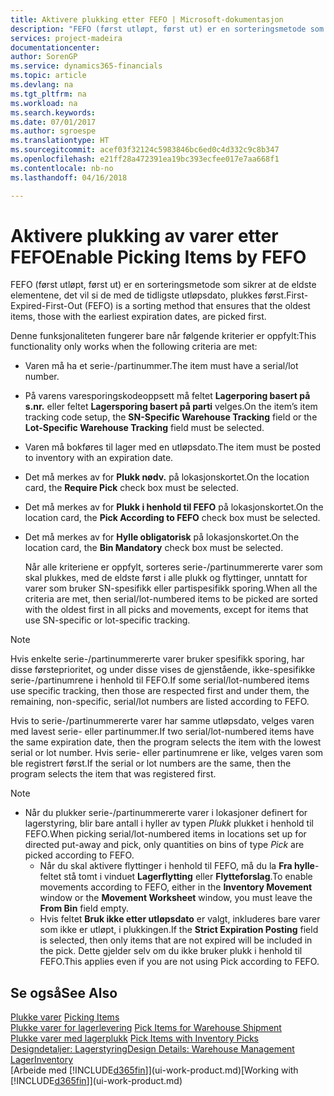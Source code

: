 ```yaml
---
title: Aktivere plukking etter FEFO | Microsoft-dokumentasjon
description: "FEFO (først utløpt, først ut) er en sorteringsmetode som sikrer at de eldste elementene, det vil si de med de tidligste utløpsdato, plukkes først."
services: project-madeira
documentationcenter: 
author: SorenGP
ms.service: dynamics365-financials
ms.topic: article
ms.devlang: na
ms.tgt_pltfrm: na
ms.workload: na
ms.search.keywords: 
ms.date: 07/01/2017
ms.author: sgroespe
ms.translationtype: HT
ms.sourcegitcommit: acef03f32124c5983846bc6ed0c4d332c9c8b347
ms.openlocfilehash: e21ff28a472391ea19bc393ecfee017e7aa668f1
ms.contentlocale: nb-no
ms.lasthandoff: 04/16/2018

---
```

# <a name="enable-picking-items-by-fefo"></a><span data-ttu-id="47e87-103">Aktivere plukking av varer etter FEFO</span><span class="sxs-lookup"><span data-stu-id="47e87-103">Enable Picking Items by FEFO</span></span>
<span data-ttu-id="47e87-104">FEFO (først utløpt, først ut) er en sorteringsmetode som sikrer at de eldste elementene, det vil si de med de tidligste utløpsdato, plukkes først.</span><span class="sxs-lookup"><span data-stu-id="47e87-104">First-Expired-First-Out (FEFO) is a sorting method that ensures that the oldest items, those with the earliest expiration dates, are picked first.</span></span>  

 <span data-ttu-id="47e87-105">Denne funksjonaliteten fungerer bare når følgende kriterier er oppfylt:</span><span class="sxs-lookup"><span data-stu-id="47e87-105">This functionality only works when the following criteria are met:</span></span>  

- <span data-ttu-id="47e87-106">Varen må ha et serie-/partinummer.</span><span class="sxs-lookup"><span data-stu-id="47e87-106">The item must have a serial/lot number.</span></span>  
- <span data-ttu-id="47e87-107">På varens varesporingskodeoppsett må feltet **Lagerporing basert på s.nr.** eller feltet **Lagersporing basert på parti** velges.</span><span class="sxs-lookup"><span data-stu-id="47e87-107">On the item’s item tracking code setup, the **SN-Specific Warehouse Tracking** field or the **Lot-Specific Warehouse Tracking** field must be selected.</span></span>  
- <span data-ttu-id="47e87-108">Varen må bokføres til lager med en utløpsdato.</span><span class="sxs-lookup"><span data-stu-id="47e87-108">The item must be posted to inventory with an expiration date.</span></span>  
- <span data-ttu-id="47e87-109">Det må merkes av for **Plukk nødv.** på lokasjonskortet.</span><span class="sxs-lookup"><span data-stu-id="47e87-109">On the location card, the **Require Pick** check box must be selected.</span></span>  
- <span data-ttu-id="47e87-110">Det må merkes av for **Plukk i henhold til FEFO** på lokasjonskortet.</span><span class="sxs-lookup"><span data-stu-id="47e87-110">On the location card, the **Pick According to FEFO** check box must be selected.</span></span>  
- <span data-ttu-id="47e87-111">Det må merkes av for **Hylle obligatorisk** på lokasjonskortet.</span><span class="sxs-lookup"><span data-stu-id="47e87-111">On the location card, the **Bin Mandatory** check box must be selected.</span></span>  

  <span data-ttu-id="47e87-112">Når alle kriteriene er oppfylt, sorteres serie-/partinummererte varer som skal plukkes, med de eldste først i alle plukk og flyttinger, unntatt for varer som bruker SN-spesifikk eller partispesifikk sporing.</span><span class="sxs-lookup"><span data-stu-id="47e87-112">When all the criteria are met, then serial/lot-numbered items to be picked are sorted with the oldest first in all picks and movements, except for items that use SN-specific or lot-specific tracking.</span></span>  

> [!NOTE]  
>  <span data-ttu-id="47e87-113">Hvis enkelte serie-/partinummererte varer bruker spesifikk sporing, har disse førsteprioritet, og under disse vises de gjenstående, ikke-spesifikke serie-/partinumrene i henhold til FEFO.</span><span class="sxs-lookup"><span data-stu-id="47e87-113">If some serial/lot-numbered items use specific tracking, then those are respected first and under them, the remaining, non-specific, serial/lot numbers are listed according to FEFO.</span></span>  

 <span data-ttu-id="47e87-114">Hvis to serie-/partinummererte varer har samme utløpsdato, velges varen med lavest serie- eller partinummer.</span><span class="sxs-lookup"><span data-stu-id="47e87-114">If two serial/lot-numbered items have the same expiration date, then the program selects the item with the lowest serial or lot number.</span></span> <span data-ttu-id="47e87-115">Hvis serie- eller partinumrene er like, velges varen som ble registrert først.</span><span class="sxs-lookup"><span data-stu-id="47e87-115">If the serial or lot numbers are the same, then the program selects the item that was registered first.</span></span>  

> [!NOTE]
> - <span data-ttu-id="47e87-116">Når du plukker serie-/partinummererte varer i lokasjoner definert for lagerstyring, blir bare antall i hyller av typen *Plukk* plukket i henhold til FEFO.</span><span class="sxs-lookup"><span data-stu-id="47e87-116">When picking serial/lot-numbered items in locations set up for directed put-away and pick, only quantities on bins of type *Pick* are picked according to FEFO.</span></span>  
>   -   <span data-ttu-id="47e87-117">Når du skal aktivere flyttinger i henhold til FEFO, må du la **Fra hylle**-feltet stå tomt i vinduet **Lagerflytting** eller **Flytteforslag**.</span><span class="sxs-lookup"><span data-stu-id="47e87-117">To enable movements according to FEFO, either in the **Inventory Movement** window or the **Movement Worksheet** window, you must leave the **From Bin** field empty.</span></span>  
>   -   <span data-ttu-id="47e87-118">Hvis feltet **Bruk ikke etter utløpsdato** er valgt, inkluderes bare varer som ikke er utløpt, i plukkingen.</span><span class="sxs-lookup"><span data-stu-id="47e87-118">If the **Strict Expiration Posting** field is selected, then only items that are not expired will be included in the pick.</span></span> <span data-ttu-id="47e87-119">Dette gjelder selv om du ikke bruker plukk i henhold til FEFO.</span><span class="sxs-lookup"><span data-stu-id="47e87-119">This applies even if you are not using Pick according to FEFO.</span></span>  

## <a name="see-also"></a><span data-ttu-id="47e87-120">Se også</span><span class="sxs-lookup"><span data-stu-id="47e87-120">See Also</span></span>  
<span data-ttu-id="47e87-121">[Plukke varer](warehouse-pick-items.md) </span><span class="sxs-lookup"><span data-stu-id="47e87-121">[Picking Items](warehouse-pick-items.md) </span></span>  
<span data-ttu-id="47e87-122">[Plukke varer for lagerlevering](warehouse-how-to-pick-items-for-warehouse-shipment.md) </span><span class="sxs-lookup"><span data-stu-id="47e87-122">[Pick Items for Warehouse Shipment](warehouse-how-to-pick-items-for-warehouse-shipment.md) </span></span>  
<span data-ttu-id="47e87-123">[Plukke varer med lagerplukk](warehouse-how-to-pick-items-with-inventory-picks.md) </span><span class="sxs-lookup"><span data-stu-id="47e87-123">[Pick Items with Inventory Picks](warehouse-how-to-pick-items-with-inventory-picks.md) </span></span>  
[<span data-ttu-id="47e87-124">Designdetaljer: Lagerstyring</span><span class="sxs-lookup"><span data-stu-id="47e87-124">Design Details: Warehouse Management</span></span>](design-details-warehouse-management.md)  
[<span data-ttu-id="47e87-125">Lager</span><span class="sxs-lookup"><span data-stu-id="47e87-125">Inventory</span></span>](inventory-manage-inventory.md)  
<span data-ttu-id="47e87-126">[Arbeide med [!INCLUDE[d365fin](includes/d365fin_md.md)]](ui-work-product.md)</span><span class="sxs-lookup"><span data-stu-id="47e87-126">[Working with [!INCLUDE[d365fin](includes/d365fin_md.md)]](ui-work-product.md)</span></span>

